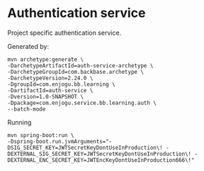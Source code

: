 # Authentication service

Project specific authentication service.

Generated by:

```shell
mvn archetype:generate \
-DarchetypeArtifactId=auth-service-archetype \
-DarchetypeGroupId=com.backbase.archetype \
-DarchetypeVersion=2.24.0 \
-DgroupId=com.enjogu.bb.learning \
-DartifactId=auth-service \
-Dversion=1.0-SNAPSHOT \
-Dpackage=com.enjogu.service.bb.learning.auth \
--batch-mode
```

Running
```shell
mvn spring-boot:run \
-Dspring-boot.run.jvmArguments="-DSIG_SECRET_KEY=JWTSecretKeyDontUseInProduction\! -DEXTERNAL_SIG_SECRET_KEY=JWTSecretKeyDontUseInProduction\! -DEXTERNAL_ENC_SECRET_KEY=JWTEncKeyDontUseInProduction666\!"
```